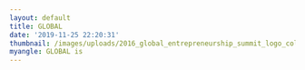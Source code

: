```yaml
---
layout: default
title: GLOBAL
date: '2019-11-25 22:20:31'
thumbnail: /images/uploads/2016_global_entrepreneurship_summit_logo_color_800_1.jpg
myangle: GLOBAL is
---
```


